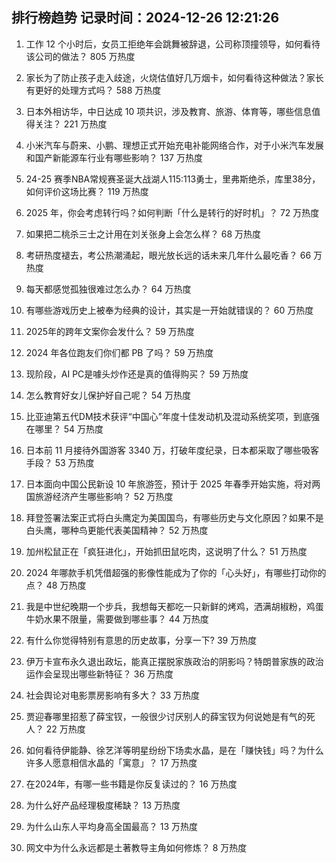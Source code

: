 
## 排行榜趋势 记录时间：2024-12-26 12:21:26
  
  1. 工作 12 个小时后，女员工拒绝年会跳舞被辞退，公司称顶撞领导，如何看待该公司的做法？ 805 万热度
    
  2. 家长为了防止孩子走入歧途，火烧估值好几万烟卡，如何看待这种做法？家长有更好的处理方式吗？ 588 万热度
    
  3. 日本外相访华，中日达成 10 项共识，涉及教育、旅游、体育等，哪些信息值得关注？ 221 万热度
    
  4. 小米汽车与蔚来、小鹏、理想正式开始充电补能网络合作，对于小米汽车发展和国产新能源车行业有哪些影响？ 137 万热度
    
  5. 24-25 赛季NBA常规赛圣诞大战湖人115:113勇士，里弗斯绝杀，库里38分，如何评价这场比赛？ 119 万热度
    
  6. 2025 年，你会考虑转行吗？如何判断「什么是转行的好时机」？ 72 万热度
    
  7. 如果把二桃杀三士之计用在刘关张身上会怎么样？ 68 万热度
    
  8. 考研热度褪去，考公热潮涌起，眼光放长远的话未来几年什么最吃香？ 66 万热度
    
  9. 每天都感觉孤独很难过怎么办？ 64 万热度
    
  10. 有哪些游戏历史上被奉为经典的设计，其实是一开始就错误的？ 60 万热度
    
  11. 2025年的跨年文案你会发什么？ 59 万热度
    
  12. 2024 年各位跑友们你们都 PB 了吗？ 59 万热度
    
  13. 现阶段，AI PC是噱头炒作还是真的值得购买？ 59 万热度
    
  14. 怎么教育好女儿保护好自己呢？ 54 万热度
    
  15. 比亚迪第五代DM技术获评“中国心”年度十佳发动机及混动系统奖项，到底强在哪里？ 54 万热度
    
  16. 日本前 11 月接待外国游客 3340 万，打破年度纪录，日本都采取了哪些吸客手段？ 53 万热度
    
  17. 日本面向中国公民新设 10 年旅游签，预计于 2025 年春季开始实施，将对两国旅游经济产生哪些影响？ 52 万热度
    
  18. 拜登签署法案正式将白头鹰定为美国国鸟，有哪些历史与文化原因？如果不是白头鹰，哪种鸟更能代表美国精神？ 52 万热度
    
  19. 加州松鼠正在「疯狂进化」，开始抓田鼠吃肉，这说明了什么？ 51 万热度
    
  20. 2024 年哪款手机凭借超强的影像性能成为了你的「心头好」，有哪些打动你的点？ 48 万热度
    
  21. 我是中世纪晚期一个步兵，我想每天都吃一只新鲜的烤鸡，洒满胡椒粉，鸡蛋牛奶水果不限量，需要做到哪些事？ 44 万热度
    
  22. 有什么你觉得特别有意思的历史故事，分享一下? 39 万热度
    
  23. 伊万卡宣布永久退出政坛，能真正摆脱家族政治的阴影吗？特朗普家族的政治运作会呈现出哪些新特征？ 36 万热度
    
  24. 社会舆论对电影票房影响有多大？ 33 万热度
    
  25. 贾迎春哪里招惹了薛宝钗，一般很少讨厌别人的薛宝钗为何说她是有气的死人？ 22 万热度
    
  26. 如何看待伊能静、徐艺洋等明星纷纷下场卖水晶，是在「赚快钱」吗？为什么许多人愿意相信水晶的「寓意」？ 17 万热度
    
  27. 在2024年，有哪一些书籍是你反复读过的？ 16 万热度
    
  28. 为什么好产品经理极度稀缺？ 13 万热度
    
  29. 为什么山东人平均身高全国最高？ 13 万热度
    
  30. 网文中为什么永远都是土著教导主角如何修炼？ 8 万热度
    
